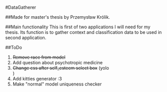 #DataGatherer

##Made for master's thesis by Przemysław Królik.

##Main functionality
This is first of two applications I will need for my thesis. Its function is to
gather context and classification data to be used in second application.

##ToDo
1. ~~Remove race from model~~
2. Add question about psychotropic medicine
3. ~~Change css after self_esteem select box~~ (yolo <br />)
4. Add kitties generator :3
5. Make "normal" model uniqueness checker
